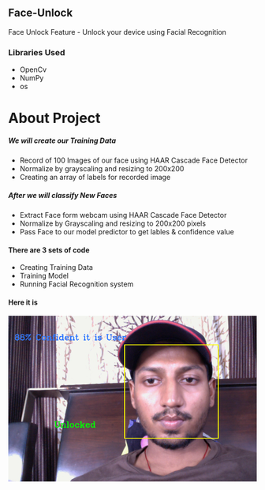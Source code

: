 ## Face-Unlock
Face Unlock Feature - Unlock your device using Facial Recognition

<h3> Libraries Used </h3>
<ul>
  <li>OpenCv</li>
  <li>NumPy</li>
  <li>os</li>
</ul>

<h1> About Project </h1>

<h5> We will create our Training Data </h5>
<ul>
  <li>Record of 100 Images of our face using HAAR Cascade Face Detector</li>
  <li>Normalize by grayscaling and resizing to 200x200</li>
  <li>Creating an array of labels for recorded image</li>
</ul>

<h5>After we will classify New Faces</h5>
<ul>
  <li> Extract Face form webcam using HAAR Cascade Face Detector </li>
  <li> Normalize by Grayscaling and resizing to 200x200 pixels</li>
  <li> Pass Face to our model predictor to get lables & confidence value</li>
</ul>


<h4> There are 3 sets of code </h4>
<ul>
  <li>Creating Training Data</li>
  <li>Training Model</li>
  <li>Running Facial Recognition system</li>
 </ul>
 
 <h4> Here it is </h4>
 
![](faces/output.png)
